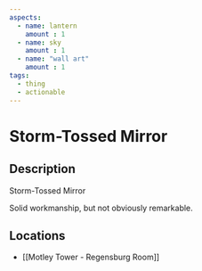 ```yaml
---
aspects: 
  - name: lantern
    amount : 1
  - name: sky
    amount : 1
  - name: "wall art"
    amount : 1
tags:
  - thing
  - actionable
---
```


# Storm-Tossed Mirror

## Description
Storm-Tossed Mirror

Solid workmanship, but not obviously remarkable.
## Locations
- [[Motley Tower - Regensburg Room]]